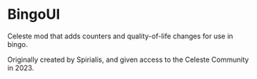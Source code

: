 # BingoUI

Celeste mod that adds counters and quality-of-life changes for use in bingo.

Originally created by Spirialis, and given access to the Celeste Community in 2023.